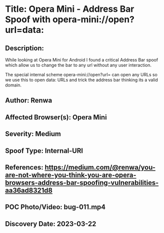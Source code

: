 # Title: Opera Mini - Address Bar Spoof with opera-mini://open?url=data:

## Description: 
While looking at Opera Mini for Android I found a critical Address Bar spoof which allow us to change the bar to any url without any user interaction.

The special internal scheme opera-mini://open?url= can open any URLs so we use this to open data: URLs and trick the address bar thinking its a valid domain.

## Author: Renwa

## Affected Browser(s): Opera Mini

## Severity: Medium

## Spoof Type: Internal-URI

## References: https://medium.com/@renwa/you-are-not-where-you-think-you-are-opera-browsers-address-bar-spoofing-vulnerabilities-aa36ad8321d8

## POC Photo/Video: bug-011.mp4

## Discovery Date: 2023-03-22

